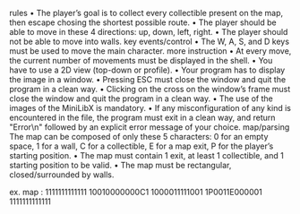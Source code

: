 rules
• The player’s goal is to collect every collectible present on the map, then escape chosing the shortest possible route.
• The player should be able to move in these 4 directions: up, down, left, right.
• The player should not be able to move into walls.
key events/control
• The W, A, S, and D keys must be used to move the main character.
more instruction
• At every move, the current number of movements must be displayed in the shell.
• You have to use a 2D view (top-down or profile).
• Your program has to display the image in a window.
• Pressing ESC must close the window and quit the program in a clean way.
• Clicking on the cross on the window’s frame must close the window and quit the program in a clean way.
• The use of the images of the MiniLibX is mandatory.
• If any misconfiguration of any kind is encountered in the file, the program must exit in a clean way, and return "Error\n" followed by an explicit error message of your choice.
map/parsing
The map can be composed of only these 5 characters:
    0 for an empty space,
    1 for a wall,
    C for a collectible,
    E for a map exit,
    P for the player’s starting position.
• The map must contain 1 exit, at least 1 collectible, and 1 starting position to be valid.
• The map must be rectangular, closed/surrounded by walls.

ex. map :
1111111111111
10010000000C1
1000011111001
1P0011E000001
1111111111111
